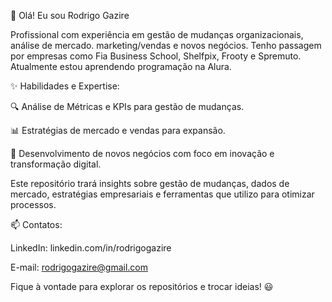 👋 Olá! Eu sou Rodrigo Gazire

Profissional com experiência em gestão de mudanças organizacionais, análise de mercado. marketing/vendas e novos negócios. Tenho passagem por empresas como Fia Business School, Shelfpix, Frooty e Spremuto. Atualmente estou aprendendo programação na Alura.

✨ Habilidades e Expertise:

🔍 Análise de Métricas e KPIs para gestão de mudanças.

📊 Estratégias de mercado e vendas para expansão.

🚀 Desenvolvimento de novos negócios com foco em inovação e transformação digital.


Este repositório trará insights sobre gestão de mudanças, dados de mercado, estratégias empresariais e ferramentas que utilizo para otimizar processos.

📫 Contatos:

LinkedIn: linkedin.com/in/rodrigogazire

E-mail: rodrigogazire@gmail.com

Fique à vontade para explorar os repositórios e trocar ideias! 😃


